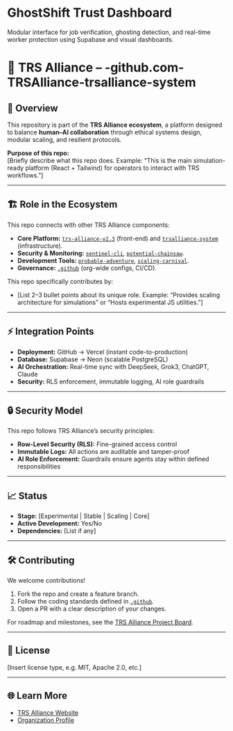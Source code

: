 # GhostShift Trust Dashboard
Modular interface for job verification, ghosting detection, and real-time worker protection using Supabase and visual dashboards.
# 🚀 TRS Alliance – -github.com-TRSAlliance-trsalliance-system

## 📌 Overview
This repository is part of the **TRS Alliance ecosystem**, a platform designed to balance **human–AI collaboration** through ethical systems design, modular scaling, and resilient protocols.  

**Purpose of this repo:**  
[Briefly describe what this repo does. Example: “This is the main simulation-ready platform (React + Tailwind) for operators to interact with TRS workflows.”]

---

## 🏗️ Role in the Ecosystem
This repo connects with other TRS Alliance components:

- **Core Platform:** [`trs-alliance-v2.3`](https://github.com/TRSAlliance/trs-alliance-v2.3) (front-end) and [`trsalliance-system`](https://github.com/TRSAlliance/trsalliance-system) (infrastructure).
- **Security & Monitoring:** [`sentinel-cli`](https://github.com/TRSAlliance/sentinel-cli), [`potential-chainsaw`](https://github.com/TRSAlliance/potential-chainsaw).
- **Development Tools:** [`probable-adventure`](https://github.com/TRSAlliance/probable-adventure), [`scaling-carnival`](https://github.com/TRSAlliance/scaling-carnival).
- **Governance:** [`.github`](https://github.com/TRSAlliance/.github) (org-wide configs, CI/CD).

This repo specifically contributes by:  
- [List 2–3 bullet points about its unique role. Example: “Provides scaling architecture for simulations” or “Hosts experimental JS utilities.”]

---

## ⚡ Integration Points
- **Deployment:** GitHub → Vercel (instant code-to-production)  
- **Database:** Supabase → Neon (scalable PostgreSQL)  
- **AI Orchestration:** Real-time sync with DeepSeek, Grok3, ChatGPT, Claude  
- **Security:** RLS enforcement, immutable logging, AI role guardrails  

---

## 🔒 Security Model
This repo follows TRS Alliance’s security principles:  
- **Row-Level Security (RLS):** Fine-grained access control  
- **Immutable Logs:** All actions are auditable and tamper-proof  
- **AI Role Enforcement:** Guardrails ensure agents stay within defined responsibilities  

---

## 📈 Status
- **Stage:** [Experimental | Stable | Scaling | Core]  
- **Active Development:** Yes/No  
- **Dependencies:** [List if any]  

---

## 🛠️ Contributing
We welcome contributions!  
1. Fork the repo and create a feature branch.  
2. Follow the coding standards defined in [`.github`](https://github.com/TRSAlliance/.github).  
3. Open a PR with a clear description of your changes.  

For roadmap and milestones, see the [TRS Alliance Project Board](https://github.com/orgs/TRSAlliance/projects).  

---

## 📜 License
[Insert license type, e.g. MIT, Apache 2.0, etc.]  

---

## 🌐 Learn More
- [TRS Alliance Website](https://trsalliance.org)  
- [Organization Profile](https://github.com/TRSAlliance)
